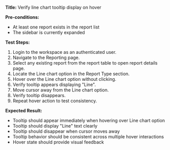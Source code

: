 **Title:** Verify line chart tooltip display on hover

**Pre-conditions:**
* At least one report exists in the report list
* The sidebar is currently expanded

**Test Steps:**
1. Login to the workspace as an authenticated user.
2. Navigate to the Reporting page.
3. Select any existing report from the report table to open report details page.
4. Locate the Line chart option in the Report Type section.
5. Hover over the Line chart option without clicking.
6. Verify tooltip appears displaying "Line".
7. Move cursor away from the Line chart option.
8. Verify tooltip disappears.
9. Repeat hover action to test consistency.

**Expected Result:**
* Tooltip should appear immediately when hovering over Line chart option
* Tooltip should display "Line" text clearly
* Tooltip should disappear when cursor moves away
* Tooltip behavior should be consistent across multiple hover interactions
* Hover state should provide visual feedback
